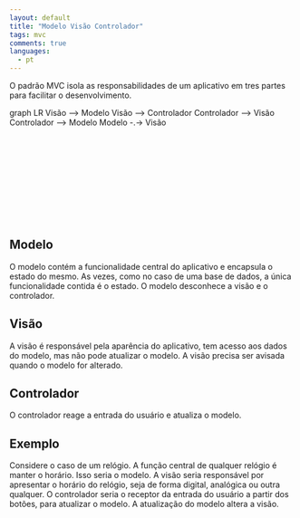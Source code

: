 ```yaml
---
layout: default
title: "Modelo Visão Controlador"
tags: mvc
comments: true
languages:
  - pt
---
```


O padrão MVC isola as responsabilidades de um aplicativo em tres partes para facilitar o desenvolvimento.

<div class="mermaid" style="height:200px;">
graph LR
    Visão --> Modelo
    Visão --> Controlador
    Controlador --> Visão
    Controlador --> Modelo
    Modelo -.-> Visão
</div>

## Modelo

O modelo contém a funcionalidade central do aplicativo e encapsula o estado do mesmo. As vezes, como no caso de uma base de dados, a única funcionalidade contida é o estado. O modelo desconhece a visão e o controlador.

## Visão

A visão é responsável pela aparência do aplicativo, tem acesso aos dados do modelo, mas não pode atualizar o modelo. A visão precisa ser avisada quando o modelo for alterado.

## Controlador

O controlador reage a entrada do usuário e atualiza o modelo.

## Exemplo

Considere o caso de um relógio. A função central de qualquer relógio é manter o horário. Isso seria o modelo. A visão seria responsável por apresentar o horário do relógio, seja de forma digital, analógica ou outra qualquer. O controlador seria o receptor da entrada do usuário a partir dos botões, para atualizar o modelo. A atualização do modelo altera a visão.

